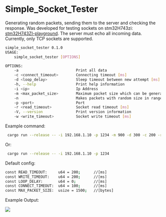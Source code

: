 # Simple_Socket_Tester
Generating random packets, sending them to the server and checking the response.
Was developed for testing sockets on stm32H743zi: [stm32H743ZI-playground](https://github.com/klimatt/stm32H743ZI-playground).
The server must echo all incoming data.
Currently, only TCP sockets are supported.
```sh
simple_socket_tester 0.1.0
USAGE:
    simple_socket_tester [OPTIONS]

OPTIONS:
    -a                          Print all data
    -c <connect_timeout>        Connecting timeout [ms]
    -d <loop_delay>             Sleep timeout between new attempt [ms]
    -h, --help                  Print help information
    -i <ip>                     Ip Address
    -m <max_packet_size>        Maximum packet size which can be generated by tester [bytes]
    -n                          Makes packets with random size in range = 0..max_packet_size
    -p <port>                   Port
    -r <read_timeout>           Socket read timeout [ms]
    -V, --version               Print version information
    -w <write_timeout>          Socket write timeout [ms]
```
Example command:
```sh
 cargo run --release -- -i 192.168.1.10 -p 1234 -m 900 -d 300 -c 200 -r 10 -w 10 -p -n 
```
Or: 
```sh
 cargo run --release -- -i 192.168.1.10 -p 1234
```
Default config: 
```sh
const READ_TIMEOUT:     u64 = 200;      //[ms]
const WRITE_TIMEOUT:    u64 = 200;      //[ms]
const LOOP_DELAY:       u64 = 0;        //[ms]
const CONNECT_TIMEOUT:  u64 = 100;      //[ms]
const MAX_PACKET_SIZE:  usize = 1500;   //[bytes]
```
Example Output:

![](show.gif)
